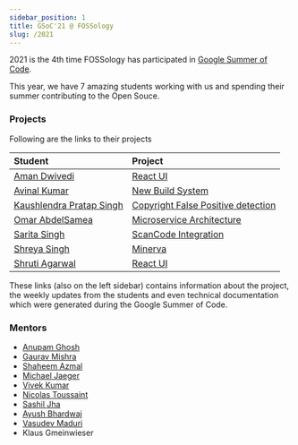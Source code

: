 ```yaml
---
sidebar_position: 1
title: GSoC'21 @ FOSSology
slug: /2021
---
```

<!--
SPDX-License-Identifier: CC-BY-SA-4.0

SPDX-FileCopyrightText: 2021 Gaurav Mishra <mishra.gaurav@siemens.com>
SPDX-FileCopyrightText: 2021 Siemens AG
-->

2021 is the 4th time FOSSology has participated in
[Google Summer of Code](https://summerofcode.withgoogle.com/organizations/6095425418821632/).

This year, we have 7 amazing students working with us and spending their summer
contributing to the Open Souce.

### Projects
Following are the links to their projects

| Student | Project |
| :--- | :--- |
| [Aman Dwivedi](https://github.com/Aman-Codes) | [React UI](/docs/2021/ui) |
| [Avinal Kumar](https://github.com/avinal) | [New Build System](/docs/2021/buildsystem) |
| [Kaushlendra Pratap Singh](https://github.com/Kaushl2208) | [Copyright False Positive detection](/docs/2021/copyrights) |
| [Omar AbdelSamea](https://github.com/OmarAbdelSamea) | [Microservice Architecture](/docs/2021/microservice) |
| [Sarita Singh](https://github.com/itssingh) | [ScanCode Integration](/docs/2021/scancode) |
| [Shreya Singh](https://github.com/SinghShreya05) | [Minerva](/docs/2021/minerva) |
| [Shruti Agarwal](https://github.com/shruti3004) | [React UI](/docs/2021/ui) |

These links (also on the left sidebar) contains information about the project,
the weekly updates from the students and even technical documentation which
were generated during the Google Summer of Code.

### Mentors

* [Anupam Ghosh](https://github.com/ag4ums)
* [Gaurav Mishra](https://github.com/GMishx)
* [Shaheem Azmal](https://github.com/shaheemazmalmmd)
* [Michael Jaeger](https://github.com/mcjaeger)
* [Vivek Kumar](https://github.com/viv9k)
* [Nicolas Toussaint](https://github.com/NicolasToussaint)
* [Sashil Jha](https://github.com/sjha2048)
* [Ayush Bhardwaj](https://github.com/hastagAB)
* [Vasudev Maduri](https://github.com/vasudevmaduri)
* Klaus Gmeinwieser
